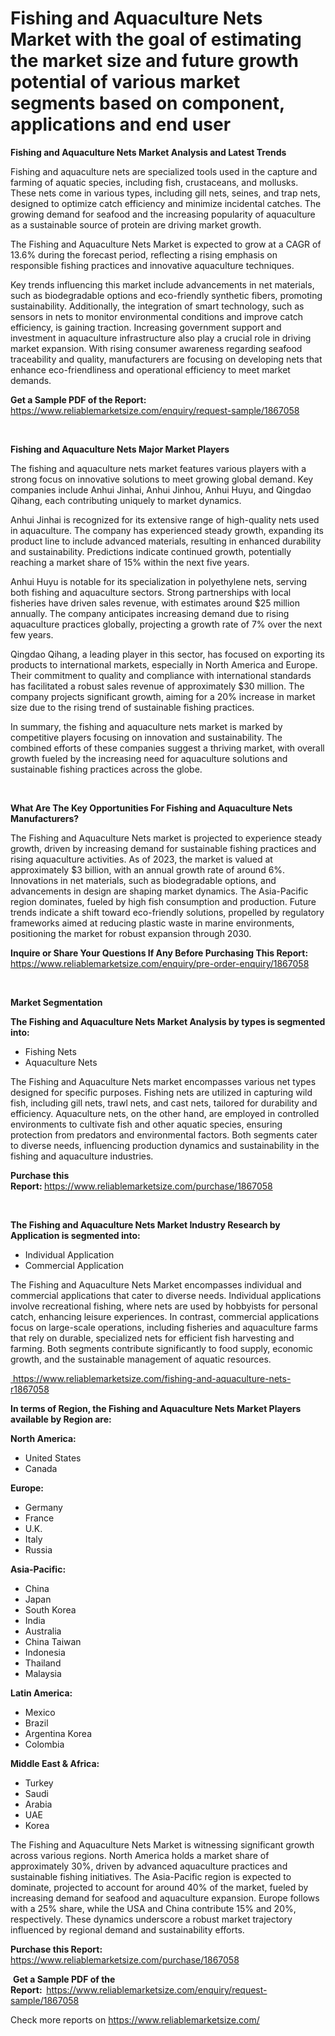 <p><h1>Fishing and Aquaculture Nets Market with the goal of estimating the market size and future growth potential of various market segments based on component, applications and end user</h1></p><p><strong>Fishing and Aquaculture Nets Market Analysis and Latest Trends</strong></p>
<p><p>Fishing and aquaculture nets are specialized tools used in the capture and farming of aquatic species, including fish, crustaceans, and mollusks. These nets come in various types, including gill nets, seines, and trap nets, designed to optimize catch efficiency and minimize incidental catches. The growing demand for seafood and the increasing popularity of aquaculture as a sustainable source of protein are driving market growth. </p><p>The Fishing and Aquaculture Nets Market is expected to grow at a CAGR of 13.6% during the forecast period, reflecting a rising emphasis on responsible fishing practices and innovative aquaculture techniques. </p><p>Key trends influencing this market include advancements in net materials, such as biodegradable options and eco-friendly synthetic fibers, promoting sustainability. Additionally, the integration of smart technology, such as sensors in nets to monitor environmental conditions and improve catch efficiency, is gaining traction. Increasing government support and investment in aquaculture infrastructure also play a crucial role in driving market expansion. With rising consumer awareness regarding seafood traceability and quality, manufacturers are focusing on developing nets that enhance eco-friendliness and operational efficiency to meet market demands.</p></p>
<p><strong>Get a Sample PDF of the Report:&nbsp;</strong> <a href="https://www.reliablemarketsize.com/enquiry/request-sample/1867058?utm_campaign=1197&utm_medium=2&utm_source=Github&utm_content=ia&utm_term=10022025&utm_id=fishing-and-aquaculture-nets">https://www.reliablemarketsize.com/enquiry/request-sample/1867058</a></p>
<p>&nbsp;</p>
<p><strong>Fishing and Aquaculture Nets Major Market Players</strong></p>
<p><p>The fishing and aquaculture nets market features various players with a strong focus on innovative solutions to meet growing global demand. Key companies include Anhui Jinhai, Anhui Jinhou, Anhui Huyu, and Qingdao Qihang, each contributing uniquely to market dynamics.</p><p>Anhui Jinhai is recognized for its extensive range of high-quality nets used in aquaculture. The company has experienced steady growth, expanding its product line to include advanced materials, resulting in enhanced durability and sustainability. Predictions indicate continued growth, potentially reaching a market share of 15% within the next five years.</p><p>Anhui Huyu is notable for its specialization in polyethylene nets, serving both fishing and aquaculture sectors. Strong partnerships with local fisheries have driven sales revenue, with estimates around $25 million annually. The company anticipates increasing demand due to rising aquaculture practices globally, projecting a growth rate of 7% over the next few years.</p><p>Qingdao Qihang, a leading player in this sector, has focused on exporting its products to international markets, especially in North America and Europe. Their commitment to quality and compliance with international standards has facilitated a robust sales revenue of approximately $30 million. The company projects significant growth, aiming for a 20% increase in market size due to the rising trend of sustainable fishing practices.</p><p>In summary, the fishing and aquaculture nets market is marked by competitive players focusing on innovation and sustainability. The combined efforts of these companies suggest a thriving market, with overall growth fueled by the increasing need for aquaculture solutions and sustainable fishing practices across the globe.</p></p>
<p>&nbsp;</p>
<p><strong>What Are The Key Opportunities For Fishing and Aquaculture Nets Manufacturers?</strong></p>
<p><p>The Fishing and Aquaculture Nets market is projected to experience steady growth, driven by increasing demand for sustainable fishing practices and rising aquaculture activities. As of 2023, the market is valued at approximately $3 billion, with an annual growth rate of around 6%. Innovations in net materials, such as biodegradable options, and advancements in design are shaping market dynamics. The Asia-Pacific region dominates, fueled by high fish consumption and production. Future trends indicate a shift toward eco-friendly solutions, propelled by regulatory frameworks aimed at reducing plastic waste in marine environments, positioning the market for robust expansion through 2030.</p></p>
<p><strong>Inquire or Share Your Questions If Any Before Purchasing This Report:</strong> <a href="https://www.reliablemarketsize.com/enquiry/pre-order-enquiry/1867058?utm_campaign=1197&utm_medium=2&utm_source=Github&utm_content=ia&utm_term=10022025&utm_id=fishing-and-aquaculture-nets">https://www.reliablemarketsize.com/enquiry/pre-order-enquiry/1867058</a></p>
<p>&nbsp;</p>
<p><strong>Market Segmentation</strong></p>
<p><strong>The Fishing and Aquaculture Nets Market Analysis by types is segmented into:</strong></p>
<p><ul><li>Fishing Nets</li><li>Aquaculture Nets</li></ul></p>
<p><p>The Fishing and Aquaculture Nets market encompasses various net types designed for specific purposes. Fishing nets are utilized in capturing wild fish, including gill nets, trawl nets, and cast nets, tailored for durability and efficiency. Aquaculture nets, on the other hand, are employed in controlled environments to cultivate fish and other aquatic species, ensuring protection from predators and environmental factors. Both segments cater to diverse needs, influencing production dynamics and sustainability in the fishing and aquaculture industries.</p></p>
<p><strong>Purchase this Report:&nbsp;</strong><a href="https://www.reliablemarketsize.com/purchase/1867058?utm_campaign=1197&utm_medium=2&utm_source=Github&utm_content=ia&utm_term=10022025&utm_id=fishing-and-aquaculture-nets">https://www.reliablemarketsize.com/purchase/1867058</a></p>
<p>&nbsp;</p>
<p><strong>The Fishing and Aquaculture Nets Market Industry Research by Application is segmented into:</strong></p>
<p><ul><li>Individual Application</li><li>Commercial Application</li></ul></p>
<p><p>The Fishing and Aquaculture Nets Market encompasses individual and commercial applications that cater to diverse needs. Individual applications involve recreational fishing, where nets are used by hobbyists for personal catch, enhancing leisure experiences. In contrast, commercial applications focus on large-scale operations, including fisheries and aquaculture farms that rely on durable, specialized nets for efficient fish harvesting and farming. Both segments contribute significantly to food supply, economic growth, and the sustainable management of aquatic resources.</p></p>
<p><a href="https://www.reliablemarketsize.com/fishing-and-aquaculture-nets-r1867058?utm_campaign=1197&utm_medium=2&utm_source=Github&utm_content=ia&utm_term=10022025&utm_id=fishing-and-aquaculture-nets">&nbsp;https://www.reliablemarketsize.com/fishing-and-aquaculture-nets-r1867058</a></p>
<p><strong>In terms of Region, the Fishing and Aquaculture Nets Market Players available by Region are:</strong></p>
<p>
    <p> <strong> North America: </strong>
        <ul>
            <li>United States</li>
            <li>Canada</li>
        </ul>
        </p> 
    <p> <strong> Europe: </strong>
        <ul>
            <li>Germany</li>
            <li>France</li>
            <li>U.K.</li>
            <li>Italy</li>
            <li>Russia</li>
        </ul>
        </p> 
    <p> <strong> Asia-Pacific: </strong>
        <ul>
            <li>China</li>
            <li>Japan</li>
            <li>South Korea</li>
            <li>India</li>
            <li>Australia</li>
            <li>China Taiwan</li>
            <li>Indonesia</li>
            <li>Thailand</li>
            <li>Malaysia</li>
        </ul>
        </p> 
    <p> <strong> Latin America: </strong>
        <ul>
            <li>Mexico</li>
            <li>Brazil</li>
            <li>Argentina Korea</li>
            <li>Colombia</li>
        </ul>
        </p> 
    <p> <strong> Middle East & Africa: </strong>
        <ul>
            <li>Turkey</li>
            <li>Saudi</li>
            <li>Arabia</li>
            <li>UAE</li>
            <li>Korea</li>
        </ul>
    </p>
    </p>
<p><p>The Fishing and Aquaculture Nets Market is witnessing significant growth across various regions. North America holds a market share of approximately 30%, driven by advanced aquaculture practices and sustainable fishing initiatives. The Asia-Pacific region is expected to dominate, projected to account for around 40% of the market, fueled by increasing demand for seafood and aquaculture expansion. Europe follows with a 25% share, while the USA and China contribute 15% and 20%, respectively. These dynamics underscore a robust market trajectory influenced by regional demand and sustainability efforts.</p></p>
<p><strong>Purchase this Report: </strong><a href="https://www.reliablemarketsize.com/purchase/1867058?utm_campaign=1197&utm_medium=2&utm_source=Github&utm_content=ia&utm_term=10022025&utm_id=fishing-and-aquaculture-nets">https://www.reliablemarketsize.com/purchase/1867058</a></p>
<p>&nbsp;<strong>Get a Sample PDF of the Report:&nbsp;&nbsp;</strong><a href="https://www.reliablemarketsize.com/enquiry/request-sample/1867058?utm_campaign=1197&utm_medium=2&utm_source=Github&utm_content=ia&utm_term=10022025&utm_id=fishing-and-aquaculture-nets">https://www.reliablemarketsize.com/enquiry/request-sample/1867058</a></p>
<p><strong></strong></p>
<p>Check more reports on <a href="https://www.reliablemarketsize.com/?utm_campaign=1197&utm_medium=2&utm_source=Github&utm_content=ia&utm_term=10022025&utm_id=fishing-and-aquaculture-nets">https://www.reliablemarketsize.com/</a></p>